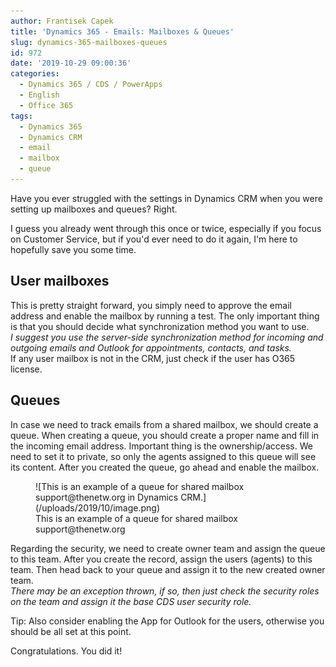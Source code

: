 ```yaml
---
author: Frantisek Capek
title: 'Dynamics 365 - Emails: Mailboxes & Queues'
slug: dynamics-365-mailboxes-queues
id: 972
date: '2019-10-29 09:00:36'
categories:
  - Dynamics 365 / CDS / PowerApps
  - English
  - Office 365
tags:
  - Dynamics 365
  - Dynamics CRM
  - email
  - mailbox
  - queue
---
```


Have you ever struggled with the settings in Dynamics CRM when you were setting up mailboxes and queues? Right.

I guess you already went through this once or twice, especially if you focus on Customer Service, but if you'd ever need to do it again, I'm here to hopefully save you some time.

## User mailboxes

This is pretty straight forward, you simply need to approve the email address and enable the mailbox by running a test. The only important thing is that you should decide what synchronization method you want to use.  
_I suggest you use the server-side synchronization method for incoming and outgoing emails and Outlook for appointments, contacts, and tasks._  
If any user mailbox is not in the CRM, just check if the user has O365 license.

## Queues

In case we need to track emails from a shared mailbox, we should create a queue. When creating a queue, you should create a proper name and fill in the incoming email address. Important thing is the ownership/access. We need to set it to private, so only the agents assigned to this queue will see its content. After you created the queue, go ahead and enable the mailbox.

<div class="wp-block-image">

<figure class="aligncenter">![This is an example of a queue for shared mailbox support@thenetw.org in Dynamics CRM.](/uploads/2019/10/image.png)

<figcaption>This is an example of a queue for shared mailbox support@thenetw.org</figcaption>

</figure>

</div>

Regarding the security, we need to create owner team and assign the queue to this team. After you create the record, assign the users (agents) to this team. Then head back to your queue and assign it to the new created owner team.  
_There may be an exception thrown, if so, then just check the security roles on the team and assign it the base CDS user security role._

Tip: Also consider enabling the App for Outlook for the users, otherwise you should be all set at this point.

Congratulations. You did it!